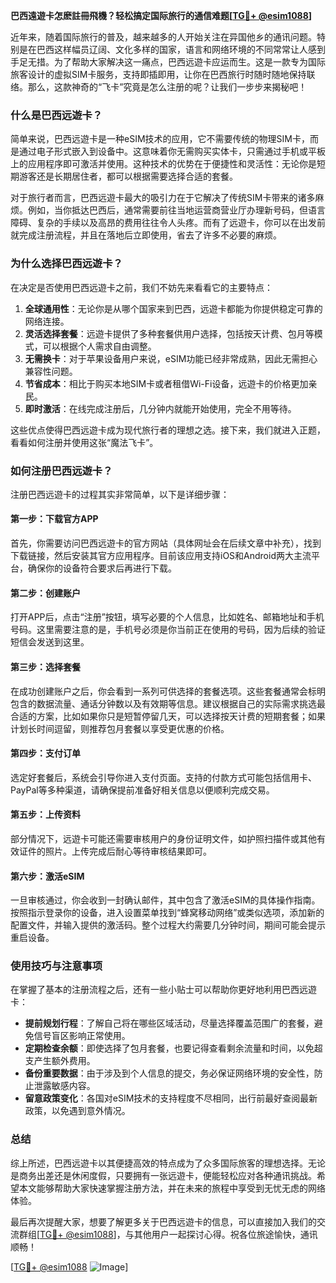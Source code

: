 **巴西遠遊卡怎麽註冊飛機？轻松搞定国际旅行的通信难题[[TG💪+ @esim1088](https://t.me/s/esim1088)]**

近年来，随着国际旅行的普及，越来越多的人开始关注在异国他乡的通讯问题。特别是在巴西这样幅员辽阔、文化多样的国家，语言和网络环境的不同常常让人感到手足无措。为了帮助大家解决这一痛点，巴西远遊卡应运而生。这是一款专为国际旅客设计的虚拟SIM卡服务，支持即插即用，让你在巴西旅行时随时随地保持联络。那么，这款神奇的“飞卡”究竟是怎么注册的呢？让我们一步步来揭秘吧！

### **什么是巴西远遊卡？**
简单来说，巴西远遊卡是一种eSIM技术的应用，它不需要传统的物理SIM卡，而是通过电子形式嵌入到设备中。这意味着你无需购买实体卡，只需通过手机或平板上的应用程序即可激活并使用。这种技术的优势在于便捷性和灵活性：无论你是短期游客还是长期居住者，都可以根据需要选择合适的套餐。

对于旅行者而言，巴西远遊卡最大的吸引力在于它解决了传统SIM卡带来的诸多麻烦。例如，当你抵达巴西后，通常需要前往当地运营商营业厅办理新号码，但语言障碍、复杂的手续以及高昂的费用往往令人头疼。而有了远遊卡，你可以在出发前就完成注册流程，并且在落地后立即使用，省去了许多不必要的麻烦。

### **为什么选择巴西远遊卡？**
在决定是否使用巴西远遊卡之前，我们不妨先来看看它的主要特点：

1. **全球通用性**：无论你是从哪个国家来到巴西，远遊卡都能为你提供稳定可靠的网络连接。
2. **灵活选择套餐**：远遊卡提供了多种套餐供用户选择，包括按天计费、包月等模式，可以根据个人需求自由调整。
3. **无需换卡**：对于苹果设备用户来说，eSIM功能已经非常成熟，因此无需担心兼容性问题。
4. **节省成本**：相比于购买本地SIM卡或者租借Wi-Fi设备，远遊卡的价格更加亲民。
5. **即时激活**：在线完成注册后，几分钟内就能开始使用，完全不用等待。

这些优点使得巴西远遊卡成为现代旅行者的理想之选。接下来，我们就进入正题，看看如何注册并使用这张“魔法飞卡”。

### **如何注册巴西远遊卡？**
注册巴西远遊卡的过程其实非常简单，以下是详细步骤：

#### **第一步：下载官方APP**
首先，你需要访问巴西远遊卡的官方网站（具体网址会在后续文章中补充），找到下载链接，然后安装其官方应用程序。目前该应用支持iOS和Android两大主流平台，确保你的设备符合要求后再进行下载。

#### **第二步：创建账户**
打开APP后，点击“注册”按钮，填写必要的个人信息，比如姓名、邮箱地址和手机号码。这里需要注意的是，手机号必须是你当前正在使用的号码，因为后续的验证短信会发送到这里。

#### **第三步：选择套餐**
在成功创建账户之后，你会看到一系列可供选择的套餐选项。这些套餐通常会标明包含的数据流量、通话分钟数以及有效期等信息。建议根据自己的实际需求挑选最合适的方案，比如如果你只是短暂停留几天，可以选择按天计费的短期套餐；如果计划长时间逗留，则推荐包月套餐以享受更优惠的价格。

#### **第四步：支付订单**
选定好套餐后，系统会引导你进入支付页面。支持的付款方式可能包括信用卡、PayPal等多种渠道，请确保提前准备好相关信息以便顺利完成交易。

#### **第五步：上传资料**
部分情况下，远遊卡可能还需要审核用户的身份证明文件，如护照扫描件或其他有效证件的照片。上传完成后耐心等待审核结果即可。

#### **第六步：激活eSIM**
一旦审核通过，你会收到一封确认邮件，其中包含了激活eSIM的具体操作指南。按照指示登录你的设备，进入设置菜单找到“蜂窝移动网络”或类似选项，添加新的配置文件，并输入提供的激活码。整个过程大约需要几分钟时间，期间可能会提示重启设备。

### **使用技巧与注意事项**
在掌握了基本的注册流程之后，还有一些小贴士可以帮助你更好地利用巴西远遊卡：

- **提前规划行程**：了解自己将在哪些区域活动，尽量选择覆盖范围广的套餐，避免信号盲区影响正常使用。
- **定期检查余额**：即使选择了包月套餐，也要记得查看剩余流量和时间，以免超支产生额外费用。
- **备份重要数据**：由于涉及到个人信息的提交，务必保证网络环境的安全性，防止泄露敏感内容。
- **留意政策变化**：各国对eSIM技术的支持程度不尽相同，出行前最好查阅最新政策，以免遇到意外情况。

### **总结**
综上所述，巴西远遊卡以其便捷高效的特点成为了众多国际旅客的理想选择。无论是商务出差还是休闲度假，只要拥有一张远遊卡，便能轻松应对各种通讯挑战。希望本文能够帮助大家快速掌握注册方法，并在未来的旅程中享受到无忧无虑的网络体验。

最后再次提醒大家，想要了解更多关于巴西远遊卡的信息，可以直接加入我们的交流群组[[TG💪+ @esim1088](https://t.me/s/esim1088)]，与其他用户一起探讨心得。祝各位旅途愉快，通讯顺畅！

[[TG💪+ @esim1088](https://t.me/s/esim1088) ![Image](https://i.postimg.cc/4NQfJmqS/Snipaste-2025-05-13-00-14-12.png)]